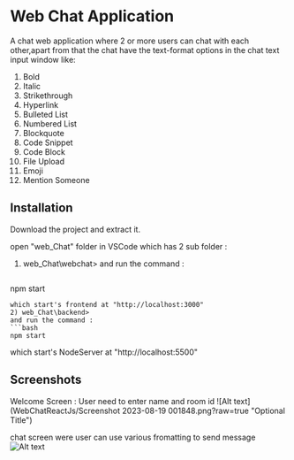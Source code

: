# Web Chat Application

A chat web application where 2 or more users can chat with each other,apart from that the chat have the text-format options in the chat text input window like:
   1. Bold 
   2. Italic
3. Strikethrough
4. Hyperlink
5. Bulleted List
6. Numbered List
7. Blockquote
8. Code Snippet
9. Code Block
10. File Upload
11. Emoji
12. Mention Someone


## Installation

Download the project and extract it.


open "web_Chat" folder in VSCode which has 2 sub folder :
1) web_Chat\webchat> 
and run the command : 
   ```bash
npm start
   ```
   which start's frontend at "http://localhost:3000"
2) web_Chat\backend> 
and run the command : 
   ```bash
npm start
   ```
   which start's NodeServer at "http://localhost:5500"

    
## Screenshots

Welcome Screen : 
User need to enter name and room id
![Alt text](WebChatReactJs/Screenshot 2023-08-19 001848.png?raw=true "Optional Title")


chat screen were user can use various fromatting to send message
![Alt text](https://drive.google.com/file/d/1C6ikFYEWekrkE7bwmCYs7QvKFkpMHUDa/view?usp=drive_link "Optional title")
